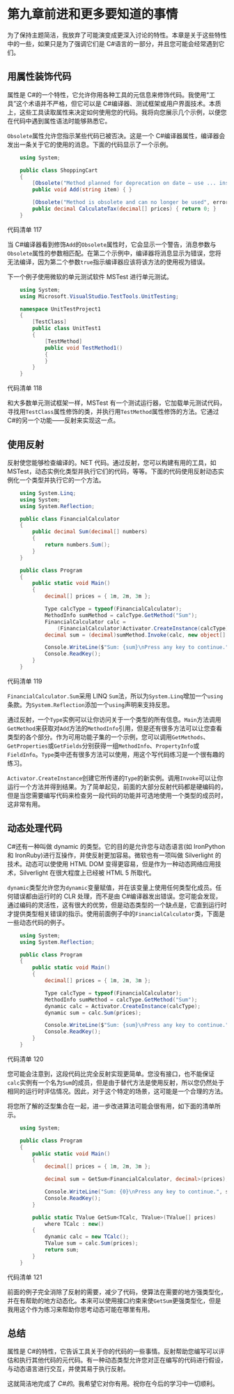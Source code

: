 # 第九章前进和更多要知道的事情

为了保持主题简洁，我放弃了可能演变成更深入讨论的特性。本章是关于这些特性中的一些，如果只是为了强调它们是 C#语言的一部分，并且您可能会经常遇到它们。

## 用属性装饰代码

属性是 C#的一个特性，它允许你用各种工具的元信息来修饰代码。我使用“工具”这个术语并不严格，但它可以是 C#编译器、测试框架或用户界面技术。本质上，这些工具读取属性来决定如何使用您的代码。我将向您展示几个示例，以便您在代码中遇到属性语法时能够熟悉它。

`Obsolete`属性允许您指示某些代码已被否决。这是一个 C#编译器属性，编译器会发出一条关于它的使用的消息。下面的代码显示了一个示例。

```cs
    using System;

    public class ShoppingCart
    {
        [Obsolete("Method planned for deprecation on date – use ... instead.")]
        public void Add(string item) { }

        [Obsolete("Method is obsolete and can no longer be used", error: true)]
        public decimal CalculateTax(decimal[] prices) { return 0; }
    }

```

代码清单 117

当 C#编译器看到修饰`Add`的`Obsolete`属性时，它会显示一个警告，消息参数与`Obsolete`属性的参数相匹配。在第二个示例中，编译器将消息显示为错误，您将无法编译，因为第二个参数`true`指示编译器应该将该方法的使用视为错误。

下一个例子使用微软的单元测试软件 MSTest 进行单元测试。

```cs
    using System;
    using Microsoft.VisualStudio.TestTools.UnitTesting;

    namespace UnitTestProject1
    {
        [TestClass]
        public class UnitTest1
        {
            [TestMethod]
            public void TestMethod1()
            {
            }
        }
    }

```

代码清单 118

和大多数单元测试框架一样，MSTest 有一个测试运行器，它加载单元测试代码，寻找用`TestClass`属性修饰的类，并执行用`TestMethod`属性修饰的方法。它通过 C#的另一个功能——反射来实现这一点。

## 使用反射

反射使您能够检查编译的。NET 代码。通过反射，您可以构建有用的工具，如 MSTest，动态实例化类型并执行它们的代码，等等。下面的代码使用反射动态实例化一个类型并执行它的一个方法。

```cs
    using System.Linq;
    using System;
    using System.Reflection;

    public class FinancialCalculator
    {
        public decimal Sum(decimal[] numbers)
        {
            return numbers.Sum();
        }
    }

    public class Program
    {
        public static void Main()
        {
            decimal[] prices = { 1m, 2m, 3m };

            Type calcType = typeof(FinancialCalculator);
            MethodInfo sumMethod = calcType.GetMethod("Sum");
            FinancialCalculator calc =
                (FinancialCalculator)Activator.CreateInstance(calcType);
            decimal sum = (decimal)sumMethod.Invoke(calc, new object[] { prices });

            Console.WriteLine($"Sum: {sum}\nPress any key to continue.");
            Console.ReadKey();
        }
    }

```

代码清单 119

`FinancialCalculator.Sum`采用 LINQ `Sum`法，所以为`System.Linq`增加一个`using`条款。为`System.Reflection`添加一个`using`声明来支持反思。

通过反射，一个`Type`实例可以让你访问关于一个类型的所有信息。`Main`方法调用`GetMethod`来获取对`Add`方法的`MethodInfo`引用，但是还有很多方法可以让您查看类型的各个部分。作为可用功能子集的一个示例，您可以调用`GetMethods`、`GetProperties`或`GetFields`分别获得一组`MethodInfo`、`PropertyInfo`或`FieldInfo`。`Type`类中还有很多方法可以使用，用这个写代码练习是一个很有趣的练习。

`Activator.CreateInstance`创建它所传递的`Type`的新实例。调用`Invoke`可以让你运行一个方法并得到结果。为了简单起见，前面的大部分反射代码都是硬编码的，但是当您需要编写代码来检查另一段代码的功能并可选地使用一个类型的成员时，这非常有用。

## 动态处理代码

C#还有一种叫做 dynamic 的类型。它的目的是允许您与动态语言(如 IronPython 和 IronRuby)进行互操作，并使反射更加容易。微软也有一项叫做 Silverlight 的技术。动态可以使使用 HTML DOM 变得更容易，但是作为一种动态网络应用技术，Silverlight 在很大程度上已经被 HTML 5 所取代。

`dynamic`类型允许您为`dynamic`变量赋值，并在该变量上使用任何类型化成员。任何错误都由运行时的 CLR 处理，而不是由 C#编译器发出错误。您可能会发现，通过编码的灵活性，这有很大的优势，但是动态类型的一个缺点是，它直到运行时才提供类型相关错误的指示。使用前面例子中的`FinancialCalculator`类，下面是一些动态代码的例子。

```cs
    using System;
    using System.Reflection;

    public class Program
    {
        public static void Main()
        {
            decimal[] prices = { 1m, 2m, 3m };

            Type calcType = typeof(FinancialCalculator);
            MethodInfo sumMethod = calcType.GetMethod("Sum");
            dynamic calc = Activator.CreateInstance(calcType);
            dynamic sum = calc.Sum(prices);

            Console.WriteLine($"Sum: {sum}\nPress any key to continue.");
            Console.ReadKey();
        }
    }

```

代码清单 120

您可能会注意到，这段代码比完全反射实现更简单。您没有接口，也不能保证`calc`实例有一个名为`Sum`的成员，但是由于替代方法是使用反射，所以您仍然处于相同的运行时评估情况。因此，对于这个特定的场景，这可能是一个合理的方法。

将您所了解的泛型集合在一起，进一步改进算法可能会很有用，如下面的清单所示。

```cs
    using System;

    public class Program
    {
        public static void Main()
        {
            decimal[] prices = { 1m, 2m, 3m };

            decimal sum = GetSum<FinancialCalculator, decimal>(prices);

            Console.WriteLine("Sum: {0}\nPress any key to continue.", sum);
            Console.ReadKey();
        }

        public static TValue GetSum<TCalc, TValue>(TValue[] prices)
            where TCalc : new()
        {
            dynamic calc = new TCalc();
            TValue sum = calc.Sum(prices);
            return sum;
        }
    }

```

代码清单 121

前面的例子完全消除了反射的需要，减少了代码，使算法在需要的地方强类型化，并在有帮助的地方动态化。本来可以使用接口约束来使`GetSum`更强类型化，但是我用这个作为练习来帮助你思考动态可能在哪里有用。

## 总结

属性是 C#的特性，它告诉工具关于你的代码的一些事情。反射帮助您编写可以评估和执行其他代码的元代码。有一种动态类型允许您对正在编写的代码进行假设，与动态语言进行交互，并使其易于执行反射。

这就简洁地完成了 *C#的*。我希望它对你有用。祝你在今后的学习中一切顺利。